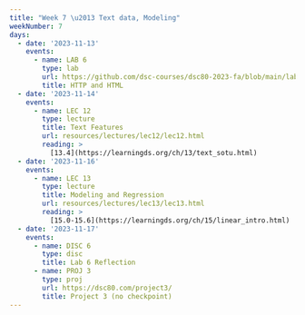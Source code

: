 ```yaml
---
title: "Week 7 \u2013 Text data, Modeling"
weekNumber: 7
days:
  - date: '2023-11-13'
    events:
      - name: LAB 6
        type: lab
        url: https://github.com/dsc-courses/dsc80-2023-fa/blob/main/labs/lab06/lab.ipynb
        title: HTTP and HTML
  - date: '2023-11-14'
    events:
      - name: LEC 12
        type: lecture
        title: Text Features
        url: resources/lectures/lec12/lec12.html
        reading: >
          [13.4](https://learningds.org/ch/13/text_sotu.html)
  - date: '2023-11-16'
    events:
      - name: LEC 13
        type: lecture
        title: Modeling and Regression
        url: resources/lectures/lec13/lec13.html
        reading: >
          [15.0-15.6](https://learningds.org/ch/15/linear_intro.html)
  - date: '2023-11-17'
    events:
      - name: DISC 6
        type: disc
        title: Lab 6 Reflection
      - name: PROJ 3
        type: proj
        url: https://dsc80.com/project3/
        title: Project 3 (no checkpoint)
---
```

